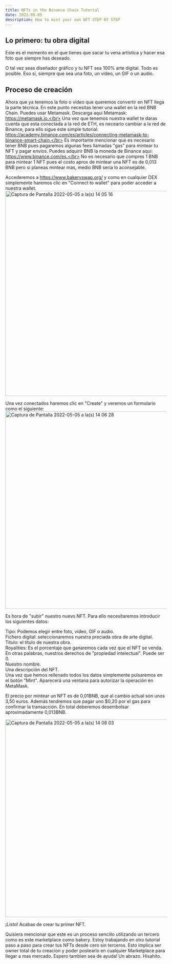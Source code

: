 ```yaml
---
title: NFTs in the Binance Chain Tutorial
date: 2022-05-05
description: How to mint your own NFT STEP BY STEP
---
```


## Lo primero: tu obra digital
Este es el momento en el que tienes que sacar tu vena artística y hacer esa foto que siempre has deseado.

O tal vez seas diseñador gráfico y tu NFT sea 100% arte digital. Todo es posible. Eso sí, siempre que sea una foto, un vídeo, un GIF o un audio.

## Proceso de creación
Ahora que ya tenemos la foto o vídeo que queremos convertir en NFT llega la parte técnica. En este punto necesitas tener una wallet en la red BNB Chain. Puedes usar Metamask. Descarga aqui Metamask: https://metamask.io.</br>
Una vez que tenemos nuestra wallet te daras cuenta que esta conectada a la red de ETH, es neceario cambiar a la red de Binance, para ello sigue este simple tutorial: https://academy.binance.com/es/articles/connecting-metamask-to-binance-smart-chain.</br> 
Es importante mencionar que es necesario tener BNB pues pagaremos algunas fees llamadas "gas" para mintear tu NFT y pagar envios. Puedes adquirir BNB la moneda de Binance aqui: https://www.binance.com/es.</br>
No es necesario que compres 1 BNB para mintear 1 NFT pues el costo aprox de mintear una NFT es de 0,013 BNB pero si planeas mintear mas, medio BNB seria lo aconsejable.</br>

Accederemos a https://www.bakeryswap.org/ y como en cualquier DEX simplemente haremos clic en "Connect to wallet" para poder acceder a nuestra wallet.</br>
<img width="640" alt="Captura de Pantalla 2022-05-05 a la(s) 14 05 16" src="https://user-images.githubusercontent.com/83984969/167006292-dac26c52-d2a2-4483-8b7a-c932fbc2f719.png">

Una vez conectados haremos clic en "Create" y veremos un formulario como el siguiente:
<img width="616" alt="Captura de Pantalla 2022-05-05 a la(s) 14 06 28" src="https://user-images.githubusercontent.com/83984969/167006444-fbae8587-b9d3-4304-889d-e65a3de97286.png">

Es hora de "subir" nuestro nuevo NFT. Para ello necesitaremos introducir los siguientes datos:</br>

Tipo: Podemos elegir entre foto, vídeo, GIF o audio.</br>
Fichero digital: seleccionaremos nuestra preciada obra de arte digital.</br>
Título: el título de nuestra obra.</br>
Royalities: Es el porcentaje que ganaremos cada vez que el NFT se venda. En otras palabras, nuestros derechos de "propiedad intelectual". Puede ser 0.</br> 
Nuestro nombre.</br>
Una descripción del NFT.</br>
Una vez que hemos rellenado todos los datos simplemente pulsaremos en el botón "Mint". Aparecerá una ventana para autorizar la operación en MetaMask. 

El precio por mintear un NFT es de 0,01BNB, que al cambio actual son unos 3,50 euros. Además tendremos que pagar uno $0,20 por el gas para confirmar la transacción. En total deberemos desembolsar aproximadamente 0,013BNB.

<img width="617" alt="Captura de Pantalla 2022-05-05 a la(s) 14 08 03" src="https://user-images.githubusercontent.com/83984969/167006634-3af57998-1012-4652-9b1f-927ed15105cb.png">

¡Listo! Acabas de crear tu primer NFT.

Quisiera mencionar que este es un proceso sencillo utilizando un tercero como es este marketplace como bakery.
Estoy trabajando en otro tutorial paso a paso para crear tus NFTs desde cero sin terceros. Esto implica ser owner total de tu creacion y poder postearlo en cualquier Marketplace 
para llegar a mas mercado. Espero tambien sea de ayuda! 
Un abrazo.
Hisahito.
